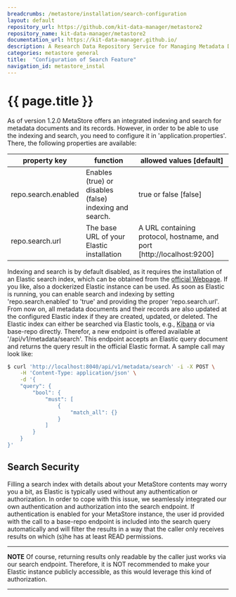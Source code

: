 ```yaml
---
breadcrumbs: /metastore/installation/search-configuration
layout: default
repository_url: https://github.com/kit-data-manager/metastore2
repository_name: kit-data-manager/metastore2
documentation_url: https://kit-data-manager.github.io/
description: A Research Data Repository Service for Managing Metadata Documents>
categories: metastore general
title:  "Configuration of Search Feature"
navigation_id: metastore_instal
---
```


# {{ page.title }}

As of version 1.2.0 MetaStore offers an integrated indexing and search for metadata documents and its records. However, in order to be able to use the indexing and search, you need
to configure it in 'application.properties'. There, the following properties are available:

|property key|function|allowed values [default]
|----|----|----
|repo.search.enabled|Enables (true) or disables (false) indexing and search.|true or false [false]
|repo.search.url|The base URL of your Elastic installation | A URL containing protocol, hostname, and port [http://localhost:9200]

Indexing and search is by default disabled, as it requires the installation of an Elastic search index, which can be obtained from the [official Webpage](https://www.elastic.co/de/downloads/elasticsearch).
If you like, also a dockerized Elastic instance can be used. 
As soon as Elastic is running, you can enable search and indexing by setting 'repo.search.enabled' to 'true' and providing the proper 'repo.search.url'. From now on, all
metadata documents and their records are also updated at the configured Elastic index if they are created, updated, or deleted. The Elastic index can either be 
searched via Elastic tools, e.g., [Kibana](https://www.elastic.co/de/kibana/) or via base-repo directly. Therefor, a new endpoint is offered available at '/api/v1/metadata/search'.
This endpoint accepts an Elastic query document and returns the query result in the official Elastic format. A sample call may look like: 

```bash
$ curl 'http://localhost:8040/api/v1/metadata/search' -i -X POST \
    -H 'Content-Type: application/json' \
    -d '{
    "query": {
        "bool": {
            "must": [
                {
                    "match_all": {}
                }
            ]
        }
    }
}'
```

## Search Security

Filling a search index with details about your MetaStore contents may worry you a bit, as Elastic is typically used without any authentication or authorization. In order to cope
with this issue, we seamlessly integrated our own authentication and authorization into the search endpoint. If authentication is enabled for your MetaStore instance, the user id
provided with the call to a base-repo endpoint is included into the search query automatically and will filter the results in a way that the caller only receives results 
on which (s)he has at least READ permissions. 

---
**NOTE**
Of course, returning results only readable by the caller just works via our search endpoint. Therefore, it is NOT recommended to make your Elastic instance publicly accessible,
as this would leverage this kind of authorization. 

---
